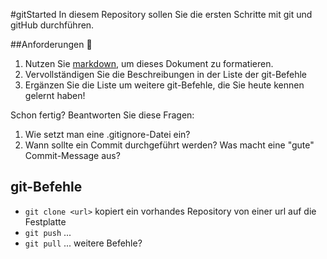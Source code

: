 #gitStarted
In diesem Repository sollen Sie die ersten Schritte mit git und gitHub durchführen.

##Anforderungen :dart:
1. Nutzen Sie [markdown](https://github.com/adam-p/markdown-here/wiki/Markdown-Cheatsheet), um dieses Dokument zu formatieren.
2. Vervollständigen Sie die Beschreibungen in der Liste der git-Befehle
3. Ergänzen Sie die Liste um weitere git-Befehle, die Sie heute kennen gelernt haben!

Schon fertig? Beantworten Sie diese Fragen:
1. Wie setzt man eine .gitignore-Datei ein?
2. Wann sollte ein Commit durchgeführt werden? Was macht eine "gute" Commit-Message aus?

## git-Befehle
- `git clone <url>` kopiert ein vorhandes Repository von einer url auf die Festplatte
- `git push` ...
- `git pull` ...
weitere Befehle?

